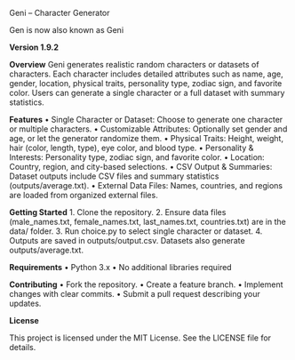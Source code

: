 Geni – Character Generator

Gen is now also known as Geni

**Version 1.9.2**

**Overview**
Geni generates realistic random characters or datasets of characters. Each character includes detailed attributes such as name, age, gender, location, physical traits, personality type, zodiac sign, and favorite color. Users can generate a single character or a full dataset with summary statistics.

**Features**
	•	Single Character or Dataset: Choose to generate one character or multiple characters.
	•	Customizable Attributes: Optionally set gender and age, or let the generator randomize them.
	•	Physical Traits: Height, weight, hair (color, length, type), eye color, and blood type.
	•	Personality & Interests: Personality type, zodiac sign, and favorite color.
	•	Location: Country, region, and city-based selections.
	•	CSV Output & Summaries: Dataset outputs include CSV files and summary statistics (outputs/average.txt).
	•	External Data Files: Names, countries, and regions are loaded from organized external files.

**Getting Started**
	1.	Clone the repository.
	2.	Ensure data files (male_names.txt, female_names.txt, last_names.txt, countries.txt) are in the data/ folder.
	3.	Run choice.py to select single character or dataset.
	4.	Outputs are saved in outputs/output.csv. Datasets also generate outputs/average.txt.

**Requirements**
	•	Python 3.x
	•	No additional libraries required

**Contributing**
	•	Fork the repository.
	•	Create a feature branch.
	•	Implement changes with clear commits.
	•	Submit a pull request describing your updates.

**License**

This project is licensed under the MIT License. See the LICENSE file for details.
